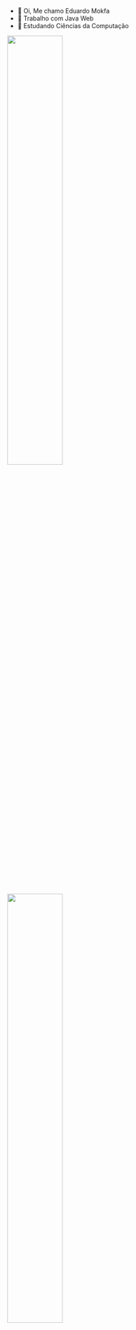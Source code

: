 - 👋 Oi, Me chamo Eduardo Mokfa
- 👀 Trabalho com Java Web
- 🌱 Estudando Ciências da Computação

<div>
    <a href="https://github.com/Edumokfa">
    <img height="50%" src="https://github-readme-stats.vercel.app/api?username=Edumokfa&show_icons=true&theme=radical">
    <br/>
    <img height="50%" src="https://media.giphy.com/media/SSWHtGBHHJjvZwL7Jx/giphy.gif">
    
</div>
